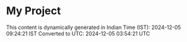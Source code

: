 # My Project

This content is dynamically generated in Indian Time (IST): 2024-12-05 09:24:21 IST
Converted to UTC: 2024-12-05 03:54:21 UTC
